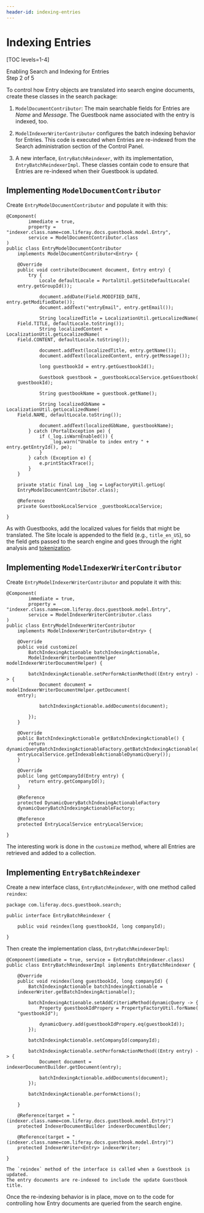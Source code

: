 ```yaml
---
header-id: indexing-entries
---
```


# Indexing Entries

[TOC levels=1-4]

<div class="learn-path-step">
    <p>Enabling Search and Indexing for Entries<br>Step 2 of 5</p>
</div>

To control how Entry objects are translated into search engine documents,
create these classes in the search package:

1.  `ModelDocumentContributor`: The main searchable fields for Entries are
    _Name_ and _Message_. The Guestbook name associated with the entry is
    indexed, too.

2.  `ModelIndexerWriterContributor` configures the batch indexing behavior for
    Entries. This code is executed when Entries are re-indexed from the
    Search administration section of the Control Panel.

3.  A new interface, `EntryBatchReindexer`, with its implementation,
    `EntryBatchReindexerImpl`. These classes contain code to ensure that Entries
    are re-indexed when their Guestbook is updated.

## Implementing `ModelDocumentContributor`

Create `EntryModelDocumentContributor` and populate it with this:

    @Component(
            immediate = true,
            property = "indexer.class.name=com.liferay.docs.guestbook.model.Entry",
            service = ModelDocumentContributor.class
    )
    public class EntryModelDocumentContributor
        implements ModelDocumentContributor<Entry> {

        @Override
        public void contribute(Document document, Entry entry) {
            try {
                Locale defaultLocale = PortalUtil.getSiteDefaultLocale(
        entry.getGroupId());

                document.addDate(Field.MODIFIED_DATE, entry.getModifiedDate());
                document.addText("entryEmail", entry.getEmail());

                String localizedTitle = LocalizationUtil.getLocalizedName(
        Field.TITLE, defaultLocale.toString());
                String localizedContent = LocalizationUtil.getLocalizedName(
        Field.CONTENT, defaultLocale.toString());

                document.addText(localizedTitle, entry.getName());
                document.addText(localizedContent, entry.getMessage());

                long guestbookId = entry.getGuestbookId();

                Guestbook guestbook = _guestbookLocalService.getGuestbook(
        guestbookId);

                String guestbookName = guestbook.getName();

                String localizedGbName = LocalizationUtil.getLocalizedName(
        Field.NAME, defaultLocale.toString());

                document.addText(localizedGbName, guestbookName);
            } catch (PortalException pe) {
                if (_log.isWarnEnabled()) {
                    _log.warn("Unable to index entry " + entry.getEntryId(), pe);
                }
            } catch (Exception e) {
                e.printStackTrace();
            }
        }

        private static final Log _log = LogFactoryUtil.getLog(
        EntryModelDocumentContributor.class);

        @Reference
        private GuestbookLocalService _guestbookLocalService;

    }

As with Guestbooks, add the localized values for fields that might be
translated. The Site locale is appended to the field (e.g., `title_en_US`), so
the field gets passed to the search engine and goes through the right analysis
and
[tokenization](https://www.elastic.co/guide/en/elasticsearch/reference/2.4/analysis-tokenizers.html). 

## Implementing `ModelIndexerWriterContributor`

Create `EntryModelIndexerWriterContributor` and populate it with this:

    @Component(
            immediate = true,
            property = "indexer.class.name=com.liferay.docs.guestbook.model.Entry",
            service = ModelIndexerWriterContributor.class
    )
    public class EntryModelIndexerWriterContributor
        implements ModelIndexerWriterContributor<Entry> {

        @Override
        public void customize(
            BatchIndexingActionable batchIndexingActionable,
            ModelIndexerWriterDocumentHelper modelIndexerWriterDocumentHelper) {

            batchIndexingActionable.setPerformActionMethod((Entry entry) -> {
                Document document = modelIndexerWriterDocumentHelper.getDocument(
        entry);

                batchIndexingActionable.addDocuments(document);
                
            });
        }

        @Override
        public BatchIndexingActionable getBatchIndexingActionable() {
            return dynamicQueryBatchIndexingActionableFactory.getBatchIndexingActionable(
        entryLocalService.getIndexableActionableDynamicQuery());
        }

        @Override
        public long getCompanyId(Entry entry) {
            return entry.getCompanyId();
        }

        @Reference
        protected DynamicQueryBatchIndexingActionableFactory
        dynamicQueryBatchIndexingActionableFactory;

        @Reference
        protected EntryLocalService entryLocalService;

    }

The interesting work is done in the `customize` method, where all Entries are
retrieved and added to a collection. 

## Implementing `EntryBatchReindexer`

Create a new interface class, `EntryBatchReindexer`, with one method called
`reindex`:


    package com.liferay.docs.guestbook.search;

    public interface EntryBatchReindexer {

        public void reindex(long guestbookId, long companyId);

    }

Then create the implementation class, `EntryBatchReindexerImpl`:

    @Component(immediate = true, service = EntryBatchReindexer.class)
    public class EntryBatchReindexerImpl implements EntryBatchReindexer {

        @Override
        public void reindex(long guestbookId, long companyId) {
            BatchIndexingActionable batchIndexingActionable =
        indexerWriter.getBatchIndexingActionable();

            batchIndexingActionable.setAddCriteriaMethod(dynamicQuery -> {
                Property guestbookIdPropery = PropertyFactoryUtil.forName(
        "guestbookId");

                dynamicQuery.add(guestbookIdPropery.eq(guestbookId));
            });

            batchIndexingActionable.setCompanyId(companyId);

            batchIndexingActionable.setPerformActionMethod((Entry entry) -> {
                Document document = indexerDocumentBuilder.getDocument(entry);

                batchIndexingActionable.addDocuments(document);
            });

            batchIndexingActionable.performActions();
            
        }

        @Reference(target = "(indexer.class.name=com.liferay.docs.guestbook.model.Entry)")
        protected IndexerDocumentBuilder indexerDocumentBuilder;

        @Reference(target = "(indexer.class.name=com.liferay.docs.guestbook.model.Entry)")
        protected IndexerWriter<Entry> indexerWriter;

    }

    The `reindex` method of the interface is called when a Guestbook is updated.
    The entry documents are re-indexed to include the update Guestbook title.

Once the re-indexing behavior is in place, move on to the code for controlling
how Entry documents are queried from the search engine.
